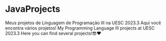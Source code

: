 # JavaProjects
Meus projetos de Linguagem de Programação III na UESC 2023.3
Aqui você encontra vários projetos!
My Programming Language III projects at UESC 2023.3
Here you can find several projects!😎❤️
